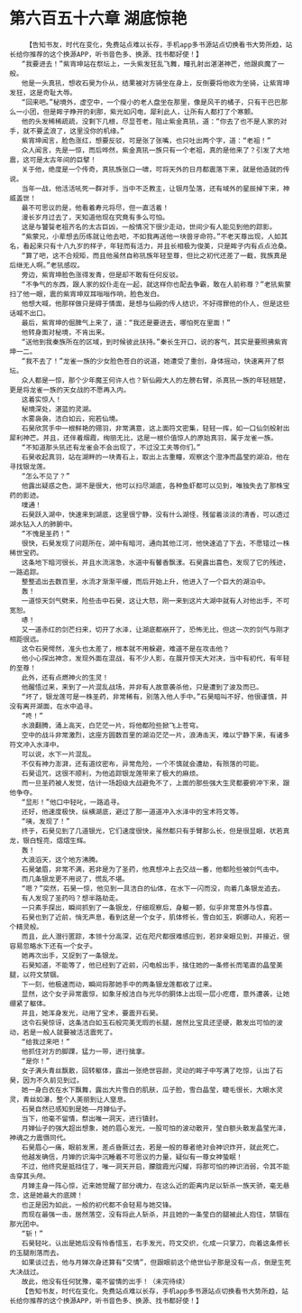 # 第六百五十六章 湖底惊艳
        【告知书友，时代在变化，免费站点难以长存，手机app多书源站点切换看书大势所趋，站长给你推荐的这个换源APP，听书音色多、换源、找书都好使！】
       “我要进去！”紫宵坤站在祭坛上，一头紫发狂乱飞舞，瞳孔射出湛湛神芒，他跟疯魔了一般。
       他是一头真犼，想收石昊为仆从，结果被对方骑坐在身上，反倒要将他收为坐骑，让紫宵坤发狂，这是奇耻大辱。
       “回来吧。”秘境外，虚空中，一个瘦小的老人盘坐在那里，像是风干的橘子，只有干巴巴那么一小团，但是眸子睁开的刹那，紫光如闪电，犀利此人，让所有人都打了个寒颤。
       他的头发稀稀疏疏，没剩下几根，尽显苍老，阻止紫金真犼，道：“你去了也不是人家的对手，就不要孟浪了，这里没你的机缘。”
       紫宵坤闻言，脸色涨红，想要反驳，可是张了张嘴，也只吐出两个字，道：“老祖！”
       众人闻言，先是一惊，而后哗然，紫金真犼一族只有一个老祖，真的是他来了？引发了大地震，这可是太古年间的巨擘！
       关于他，绝度是一个传奇，真犼族张口一啸，可将天外的日月都震落下来，就是他造就的传说。
       当年一战，他活活吼死一群对手，当中不乏教主，让银月坠落，还有域外的星辰掉下来，神威盖世！
       最不可思议的是，他看着寿元将尽，但一直活着！
       漫长岁月过去了，天知道他现在究竟有多么可怕。
       这是与饕餮老祖齐名的太古巨凶，一般情况下很少走动，世间少有人能见到他的踪影。
       “紫蒙兄，小辈想去历练就让他去吧，不如我再送他一块兽牙命符。”不老天尊出现，人如其名，看起来只有十八九岁的样子，年轻而有活力，并且长相极为俊美，只是眸子内有点点沧桑。
       “算了吧，这不合规矩，而且他虽然自称犼族年轻至尊，但比之初代还差了一截，我族真是后继无人啊。”老犼感叹。
       旁边，紫宵坤脸色涨得发青，但是却不敢有任何反驳。
       “不争气的东西，跟人家的奴仆走在一起，就这样你也配去争霸，敢在人前称尊？”老犼紫蒙扫了他一眼，震的紫宵坤双耳嗡嗡作响，脸色发白。
       他想大喊，他那样做只是碍于情面，是想与仙殿的传人结识，不好得罪他的仆人，但是这些话喊不出口。
       最后，紫宵坤的倔脾气上来了，道：“我还是要进去，哪怕死在里面！”
       他转身面对秘境，不肯出来。
       “送他到我秦族所在的区域，到时候彼此扶持。”秦长生开口，说的客气，其实是要照拂紫宵坤一二。
       “我不去了！”龙雀一族的少女脸色苍白的说道，她遭受了重创，身体摇动，快速离开了祭坛。
       众人都是一惊，那个少年魔王何许人也？斩仙殿大人的左膀右臂，杀真犼一族的年轻翘楚，更是将龙雀一族的天女战的不愿再入内。
       这着实惊人！
       秘境深处，湛蓝的灵湖。
       水雾袅袅，洁白如云，宛若仙境。
       石昊欣赏手中一根鲜艳的翎羽，非常满意，这上面符文密集，轻轻一挥，如一口仙剑般射出犀利神芒。并且，还伴着烟霞，绚丽无比，这是一根价值惊人的原始真羽，属于龙雀一族。
       “不知道那头犼还有龙雀会不会出现了，不过没工夫等你们。”
       石昊收起真羽，站在湖畔的一块青石上，取出上古重瞳，观察这个澄净而晶莹的湖泊，他在寻找银龙莲。
       “怎么不见了？”
       他露出疑惑之色，湖不是很大，他可以扫尽湖底，各种鱼虾都可以见到，唯独失去了那株宝药的影迹。
       噗通！
       石昊跃入湖中，快速来到湖底，这里很宁静，没有什么湖怪，残留着淡淡的清香，可以透过湖水钻入人的肺腑中。
       “不愧是圣药！”
       很快，石昊发现了问题所在，湖中有暗河，通向其他江河，他快速追了下去，不愿错过一株稀世宝药。
       这条地下暗河很长，并且水流湍急，水道中有馨香飘漾。石昊露出喜色，发现了它的残迹，一路追踪。
       整整追出去数百里，水流才渐渐平缓，而后开始上升，他进入了一个巨大的湖泊中。
       轰！
       一道惊天剑气劈来，险些击中石昊，这让大怒，刚一来到这片大湖中就有人对他出手，不可宽恕。
       哧！
       又一道赤红的剑芒扫来，切开了水泽，让湖底都崩开了，恐怖无比，但这一次的剑气与刚才相距很远。
       这令石昊愕然，准头也太差了，根本就不用躲避，难道不是在攻击他？
       他小心探出神念，发现外面在混战，有不少人影，在展开惊天大对决，当中有初代，有年轻的至尊！
       此外，还有点燃神火的生灵！
       他醒悟过来，来到了一片混乱战场，并非有人故意袭杀他，只是遭到了波及而已。
       “坏了，银龙莲可是一株圣药，非常稀有，别落入他人手中。”石昊暗叫不好，他很谨慎，并没有离开湖面，在水中追寻。
       “咚！”
       水浪翻腾，涌上高天，白茫茫一片，将他都险些掀飞上苍穹。
       空中的战斗非常激烈，这座方圆数百里的湖泊茫茫一片，浪涛击天，难以宁静下来，有诸多符文冲入水泽中。
       可以说，水下一片混乱。
       不仅有神力澎湃，还有道纹密布，异常危险，一个不慎就会遭劫，有殒落的可能。
       石昊诅咒，这很不顺利，为他追踪银龙莲带来了极大的麻烦。
       而一旦圣药被人发觉，估计一场超级大战避免不了，上面的那些强大生灵都要俯冲下来，跟他争夺。
       “显形！”他口中轻叱，一路追寻。
       还好，他速度极快，纵横湖底，避过了那一道道冲入水泽中的宝术符文等。
       “咦，发现了！”
       终于，石昊见到了几道银光，它们速度很快，虽然都只有手臂那么长，但是很显眼，状若真龙，银白锃亮，熠熠生辉。
       轰！
       大浪滔天，这个地方沸腾。
       石昊皱眉，非常不满，若非是为了圣药，他真想冲上去交战一番，他都险些被剑气击中。
       而几条银龙更不用说了，慌乱不堪。
       “嗯？”突然，石昊一惊，他见到一具洁白的仙体，在水下一闪而没，向着几条银龙追去。
       有人发现了圣药吗？想半路劫走。
       一只素手探出，瞬间抓到了一条银龙，仔细观察后，身躯一颤，似乎非常意外与惊喜。
       石昊也到了近前，悄无声息，看到这是一个女子，肌体修长，雪白如玉，婀娜动人，宛若一个精灵般。
       而且，此人潜行匿踪，本领十分高深，近在咫尺都很难感应到，若非亲眼见到，并接近，很容易忽略水下还有一个女子。
       她再次出手，又捉到了一条银龙。
       石昊知道，不能等了，他已经到了近前，闪电般出手，擒住她的一条修长而笔直的晶莹美腿，以符文禁锢。
       下一刻，他极速而动，瞬间将那她手中的两条银龙莲都收了过来。
       显然，这个女子异常震惊，如象牙般洁白与光华的胴体上出现一层小疙瘩，意外遭袭，让她绷紧了躯体。
       并且，她浑身发光，动用了宝术，要震开石昊。
       这令石昊惊讶，这条洁白如玉石般完美无瑕的长腿，居然比宝具还坚硬，散发出可怕的波动，若是一般人就要被活活震死了。
       “给我过来吧！”
       他抓住对方的脚踝，猛力一带，进行擒拿。
       “是你！”
       女子满头青丝飘散，回转躯体，露出一张绝世容颜，灵动的眸子中写满了吃惊，认出了石昊，因为不久前见到过。
       她一身白衣在水下飘舞，露出大片雪白的肌肤，瓜子脸，雪白晶莹，睫毛很长，大眼水灵灵，青丝如瀑，整个人美丽到让人窒息。
       石昊自然已感知到是她——月婵仙子。
       当下，他毫不留情，祭出唯一洞天，进行镇封。
       月婵仙子的强大超出想象，她的眉心发光，一股可怕的波动散开，莹白额头散发晶莹光泽，神魂之力震慑同代。
       石昊眉心一痛，眼前发黑，差点昏厥过去，若是一般的尊者绝对会神识炸开，就此死亡。
       他越发确信，月婵的识海中沉睡着不可思议的力量，疑似有一尊女神蛰眠！
       不过，他终究是抵挡住了，唯一洞天开启，朦胧霞光闪耀，将那可怕的神识消弱，令其不能击穿其头颅。
       月婵主身一阵心惊，近来她觉醒了部分魂力，在这么近的距离内足以斩杀一族天骄，毫无悬念，这是她最大的底牌！
       也正是因为如此，一般的初代都不会轻易与她交锋。
       而现在最强一击，居然落空，没有将此人斩杀，并且她的一条莹白的腿被此人抱住，禁锢在那光团中。
       “斩！”
       石昊轻叱，认出是她后没有怜香惜玉，右手发光，符文交织，化成一只掌刀，向着这条修长的玉腿削落而去。
       如果谈过去，他与月婵次身还算有“交情”，但跟眼前这个绝世仙子那是没有一点，倒是生死大决战过。
       故此，他没有任何犹豫，毫不留情的出手！（未完待续）
       【告知书友，时代在变化，免费站点难以长存，手机app多书源站点切换看书大势所趋，站长给你推荐的这个换源APP，听书音色多、换源、找书都好使！】
